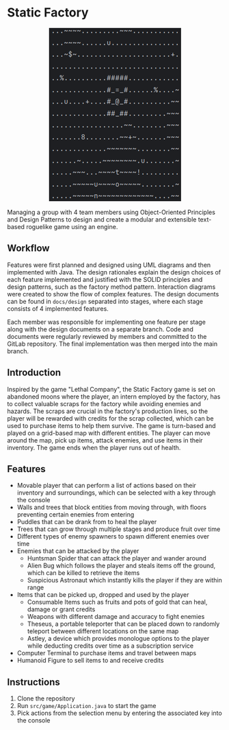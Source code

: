 # Static Factory

<p align="center">
    <img src="https://raw.githubusercontent.com/OpagueGlass/static-factory/main/.github/static-factory.png" alt="Static Factory"/>
</p>

Managing a group with 4 team members using Object-Oriented Principles and Design Patterns to design
and create a modular and extensible text-based roguelike game using an engine.

## Workflow

Features were first planned and designed using UML diagrams and then implemented with Java. The
design rationales explain the design choices of each feature implemented and justified with the
SOLID principles and design patterns, such as the factory method pattern. Interaction diagrams were
created to show the flow of complex features. The design documents can be found in `docs/design`
separated into stages, where each stage consists of 4 implemented features.

Each member was responsible for implementing one feature per stage along with the design documents
on a separate branch. Code and documents were regularly reviewed by members and committed to the
GitLab repository. The final implementation was then merged into the main branch.

## Introduction

Inspired by the game "Lethal Company", the Static Factory game is set on abandoned moons where
the player, an intern employed by the factory, has to collect valuable scraps for the factory while
avoiding enemies and hazards. The scraps are crucial in the factory's production lines, so the
player will be rewarded with credits for the scrap collected, which can be used to purchase items to
help them survive. The game is turn-based and played on a grid-based map with different entities.
The player can move around the map, pick up items, attack enemies, and use items in their inventory.
The game ends when the player runs out of health.

## Features

- Movable player that can perform a list of actions based on their inventory and surroundings, which
  can be selected with a key through the console
- Walls and trees that block entities from moving through, with floors preventing certain enemies
  from entering
- Puddles that can be drank from to heal the player
- Trees that can grow through multiple stages and produce fruit over time
- Different types of enemy spawners to spawn different enemies over time
- Enemies that can be attacked by the player
  - Huntsman Spider that can attack the player and wander around
  - Alien Bug which follows the player and steals items off the ground, which can be killed to
    retrieve the items
  - Suspicious Astronaut which instantly kills the player if they are within range
- Items that can be picked up, dropped and used by the player
  - Consumable Items such as fruits and pots of gold that can heal, damage or grant credits
  - Weapons with different damage and accuracy to fight enemies
  - Theseus, a portable teleporter that can be placed down to randomly teleport between different
    locations on the same map
  - Astley, a device which provides monologue options to the player while deducting credits over
    time as a subscription service
- Computer Terminal to purchase items and travel between maps
- Humanoid Figure to sell items to and receive credits

## Instructions

1. Clone the repository
2. Run `src/game/Application.java` to start the game
3. Pick actions from the selection menu by entering the associated key into the console
